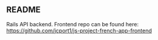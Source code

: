 ## README 

Rails API backend. Frontend repo can be found here: https://github.com/jcport1/js-project-french-app-frontend 
